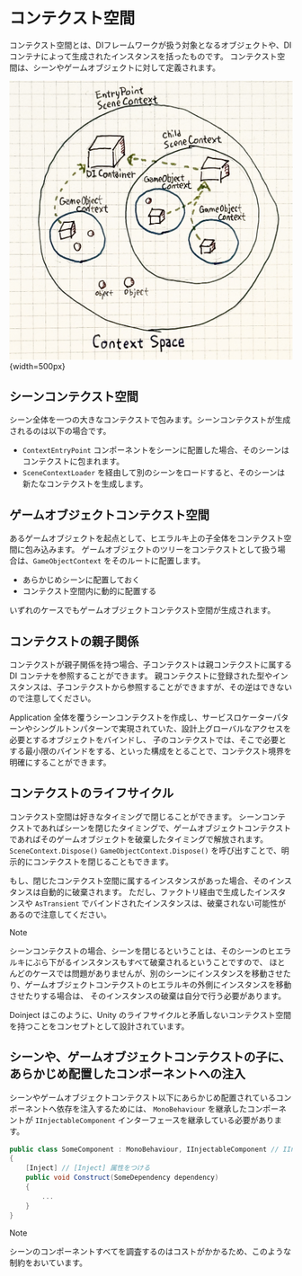 # コンテクスト空間

コンテクスト空間とは、DIフレームワークが扱う対象となるオブジェクトや、DIコンテナによって生成されたインスタンスを括ったものです。
コンテクスト空間は、シーンやゲームオブジェクトに対して定義されます。

![ContextSpace](../../images/ContextSpace.jpg){width=500px}

## シーンコンテクスト空間

シーン全体を一つの大きなコンテクストで包みます。シーンコンテクストが生成されるのは以下の場合です。

* ```ContextEntryPoint``` コンポーネントをシーンに配置した場合、そのシーンはコンテクストに包まれます。
* ```SceneContextLoader``` を経由して別のシーンをロードすると、そのシーンは新たなコンテクストを生成します。


## ゲームオブジェクトコンテクスト空間

あるゲームオブジェクトを起点として、ヒエラルキ上の子全体をコンテクスト空間に包み込みます。
ゲームオブジェクトのツリーをコンテクストとして扱う場合は、```GameObjectContext``` をそのルートに配置します。

* あらかじめシーンに配置しておく
* コンテクスト空間内に動的に配置する

いずれのケースでもゲームオブジェクトコンテクスト空間が生成されます。

## コンテクストの親子関係

コンテクストが親子関係を持つ場合、子コンテクストは親コンテクストに属する DI コンテナを参照することができます。
親コンテクストに登録された型やインスタンスは、子コンテクストから参照することができますが、その逆はできないので注意してください。

Application 全体を覆うシーンコンテクストを作成し、サービスロケーターパターンやシングルトンパターンで実現されていた、設計上グローバルなアクセスを必要とするオブジェクトをバインドし、
子のコンテクストでは、そこで必要とする最小限のバインドをする、といった構成をとることで、コンテクスト境界を明確にすることができます。

## コンテクストのライフサイクル

コンテクスト空間は好きなタイミングで閉じることができます。
シーンコンテクストであればシーンを閉じたタイミングで、ゲームオブジェクトコンテクストであればそのゲームオブジェクトを破棄したタイミングで解放されます。
`SceneContext.Dispose()` `GameObjectContext.Dispose()` を呼び出すことで、明示的にコンテクストを閉じることもできます。

もし、閉じたコンテクスト空間に属するインスタンスがあった場合、そのインスタンスは自動的に破棄されます。
ただし、ファクトリ経由で生成したインスタンスや ```AsTransient``` でバインドされたインスタンスは、破棄されない可能性があるので注意してください。

>[!NOTE]
> シーンコンテクストの場合、シーンを閉じるということは、そのシーンのヒエラルキにぶら下がるインスタンスもすべて破棄されるということですので、
> ほとんどのケースでは問題がありませんが、別のシーンにインスタンスを移動させたり、ゲームオブジェクトコンテクストのヒエラルキの外側にインスタンスを移動させたりする場合は、
> そのインスタンスの破棄は自分で行う必要があります。

Doinject はこのように、Unity のライフサイクルと矛盾しないコンテクスト空間を持つことをコンセプトとして設計されています。

## シーンや、ゲームオブジェクトコンテクストの子に、あらかじめ配置したコンポーネントへの注入

シーンやゲームオブジェクトコンテクスト以下にあらかじめ配置されているコンポーネントへ依存を注入するためには、
```MonoBehaviour``` を継承したコンポーネントが ```IInjectableComponent``` インターフェースを継承している必要があります。

```csharp
public class SomeComponent : MonoBehaviour, IInjectableComponent // IInjectableComponent を継承する
{
    [Inject] // [Inject] 属性をつける
    public void Construct(SomeDependency dependency)
    {
        ...
    }
}
```

> [!NOTE]
> シーンのコンポーネントすべてを調査するのはコストがかかるため、このような制約をおいています。
